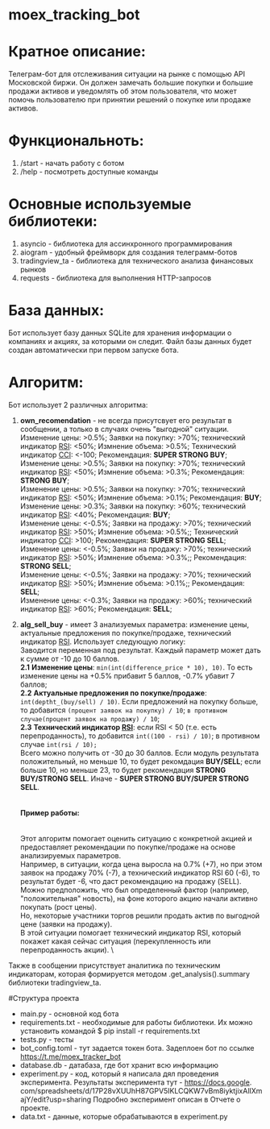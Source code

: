 # moex_tracking_bot

# Кратное описание:
Телеграм-бот для отслеживания ситуации на рынке с помощью API Московской биржи. 
Он должен замечать большие покупки и большие продажи активов и уведомлять об этом пользователя, 
что может помочь пользователю при принятии решений о покупке или продаже активов.

# Функциональноть: 
1. /start - начать работу с ботом 
2. /help - посмотреть доступные команды

# Основные используемые библиотеки:
1. asyncio - библиотека для ассинхронного программирования
2. aiogram - удобный фреймворк для создания телеграмм-ботов
3. tradingview_ta - библиотека для технического анализа финансовых рынков
4. requests - библиотека для выполнения HTTP-запросов

# База данных:
Бот использует базу данных SQLite для хранения информации о компаниях и акциях, за которыми он следит.
Файл базы данных будет создан автоматически при первом запуске бота.

# Алгоритм:
Бот использует 2 различных алгоритма:
1. **own_recomendation** - не всегда присутсвует его результат в сообщении, а только в случаях очень "выгодной" ситуации. \
Изменение цены: >0.5%; Заявки на покупку: >70%; технический индикатор [RSI](https://ru.wikipedia.org/wiki/Индекс_относительной_силы): <50%; Измнение объема: >0.5%; Технический индикатор [CCI](https://ru.wikipedia.org/wiki/Индекс_товарного_канала): <-100; Рекомендация: **SUPER STRONG BUY**; \
Изменение цены: >0.5%; Заявки на покупку: >70%; технический индикатор [RSI](https://ru.wikipedia.org/wiki/Индекс_относительной_силы): <50%; Измнение объема: >0.3%; Рекомендация: **STRONG BUY**; \
Изменение цены: >0.5%; Заявки на покупку: >70%; технический индикатор [RSI](https://ru.wikipedia.org/wiki/Индекс_относительной_силы): <50%; Измнение объема: >0.1%; Рекомендация: **BUY**; \
Изменение цены: >0.3%; Заявки на покупку: >60%; технический индикатор [RSI](https://ru.wikipedia.org/wiki/Индекс_относительной_силы): <40%; Рекомендация: **BUY**; \
Изменение цены: <-0.5%; Заявки на продажу: >70%; технический индикатор [RSI](https://ru.wikipedia.org/wiki/Индекс_относительной_силы): >50%; Измнение объема: >0.5%;; Технический индикатор [CCI](https://ru.wikipedia.org/wiki/Индекс_товарного_канала): >100; Рекомендация: **SUPER STRONG SELL**; \
Изменение цены: <-0.5%; Заявки на продажу: >70%; технический индикатор [RSI](https://ru.wikipedia.org/wiki/Индекс_относительной_силы): >50%; Измнение объема: >0.3%;; Рекомендация: **STRONG SELL**; \
Изменение цены: <-0.5%; Заявки на продажу: >70%; технический индикатор [RSI](https://ru.wikipedia.org/wiki/Индекс_относительной_силы): >50%; Измнение объема: >0.1%;; Рекомендация: **SELL**; \
Изменение цены: <-0.3%; Заявки на продажу: >60%; технический индикатор [RSI](https://ru.wikipedia.org/wiki/Индекс_относительной_силы): >60%; Рекомендация: **SELL**; 

2. **alg_sell_buy** - имеет 3 анализуемых параметра: изменение цены, актуальные предложения по покупке/продаже, технический индикатор [RSI](https://ru.wikipedia.org/wiki/Индекс_относительной_силы). Использует следующую логику:  \
Заводится переменная под результат. Каждый параметр может дать к сумме от -10 до 10 баллов. \
**2.1** **Изменение цены**: `min(int(difference_price * 10), 10)`. То есть изменение цены на +0.5% прибавит 5 баллов, -0.7% убавит 7 баллов; \
**2.2** **Актуальные предложения по покупке/продаже**: `int(deptht_(buy/sell) / 10)`. Если предложений на покупку больше, то добавится `(процент заявок на покупку) / 10`; `в противном  случае(процент заявок на продажу) / 10`; \
**2.3** **Технический индикатор [RSI](https://ru.wikipedia.org/wiki/Индекс_относительной_силы)**: если RSI < 50 (т.е. есть перепроданность), то добавится `int((100 - rsi) / 10)`; в противном случае `int(rsi / 10);` \
Всего можно получить от -30 до 30 баллов. Если модуль результата положительный, но меньше 10, то будет рекомдация **BUY/SELL**; если больше 10, но меньше 23, то будет рекомендация **STRONG BUY/STRONG SELL**. Иначе - **SUPER STRONG BUY/SUPER STRONG SELL**. \
\
\
**Пример работы:** \
\
\
Этот алгоритм помогает оценить ситуацию с конкретной акцией и предоставляет рекомендации по покупке/продаже на основе анализируемых параметров. \
Например, в ситуации, когда цена выросла на 0.7% (+7), но при этом заявок на продажу 70% (-7), а технический индикатор RSI 60 (-6), то результат будет -6, что даст рекомендацию на продажу (SELL). \
Можно предположить, что был определенный фактор (например, "положительная" новость), на фоне которого акцию начали активно покупать (рост цены). \
Но, некоторые участники торгов решили продать актив по выгодной цене (заявки на продажу). \
В этой ситуации помогает технический индикатор RSI, который покажет какая сейчас ситуация (перекупленность или перепроданность акции). \


Также в сообщении присутствует аналитика по техническим индикаторам, которая формируется методом .get_analysis().summary библиотеки tradingview_ta.

#Cтруктура проекта

- main.py - основной код бота
- requirements.txt - необходимые для работы библиотеки. Их можно установить командой $ pip install -r requirements.txt
- tests.py - тесты
- bot_config.toml - тут задается токен бота. Задеплоен бот по ссылке https://t.me/moex_tracker_bot
- database.db - датабаза, где бот хранит всю информацию
- experiment.py - код, который я написала дял проведения эксперимента. Результаты эксперимента тут - https://docs.google.
  com/spreadsheets/d/17P28vXUUhH87GPV5IKLCQKW7vBm8iyktjixAlIXmajY/edit?usp=sharing Подробно эксперимент описан в Отчете о проекте.
- data.txt - данные, которые обрабатываются в experiment.py 


